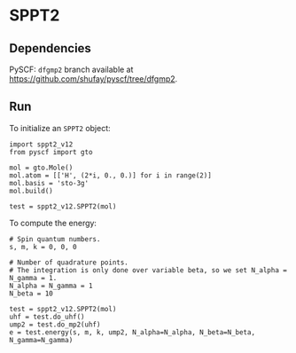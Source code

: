 # SPPT2

## Dependencies
PySCF: `dfgmp2` branch available at https://github.com/shufay/pyscf/tree/dfgmp2.

## Run
To initialize an `SPPT2` object:

```
import sppt2_v12
from pyscf import gto

mol = gto.Mole()
mol.atom = [['H', (2*i, 0., 0.)] for i in range(2)]
mol.basis = 'sto-3g'
mol.build()

test = sppt2_v12.SPPT2(mol)
```

To compute the energy:
```
# Spin quantum numbers.
s, m, k = 0, 0, 0

# Number of quadrature points.
# The integration is only done over variable beta, so we set N_alpha = N_gamma = 1.
N_alpha = N_gamma = 1
N_beta = 10

test = sppt2_v12.SPPT2(mol)
uhf = test.do_uhf()
ump2 = test.do_mp2(uhf)
e = test.energy(s, m, k, ump2, N_alpha=N_alpha, N_beta=N_beta, N_gamma=N_gamma)
```
